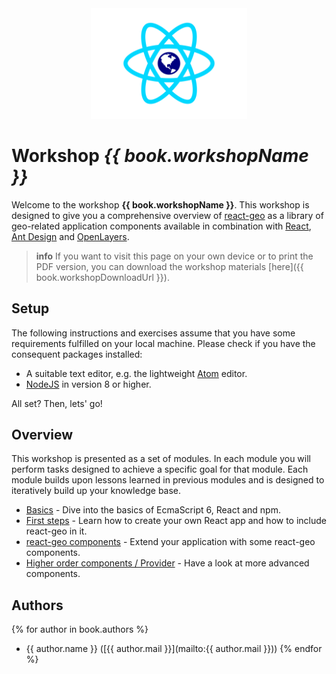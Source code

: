 <center><img src="images/react-geo-logo.svg" style="width: 250px;"/></center>

# Workshop *{{ book.workshopName }}*

Welcome to the workshop **{{ book.workshopName }}**. This workshop is designed to give you a comprehensive overview of [react-geo](https://github.com/terrestris/react-geo) as a library of geo-related application components available in combination with [React](https://github.com/facebook/react), [Ant Design](https://github.com/ant-design/ant-design) and [OpenLayers](https://github.com/openlayers/openlayers).

> **info**
> If you want to visit this page on your own device or to print the PDF version,
> you can download the workshop materials [here]({{ book.workshopDownloadUrl }}).

## Setup

The following instructions and exercises assume that you have some requirements fulfilled on your local machine. Please check if you have the consequent packages installed:
  * A suitable text editor, e.g. the lightweight [Atom](https://atom.io/) editor.
  * [NodeJS](https://nodejs.org/en/) in version 8 or higher.

All set? Then, lets' go!

## Overview

This workshop is presented as a set of modules. In each module you will perform 
tasks designed to achieve a specific goal for that module. Each module builds upon 
lessons learned in previous modules and is designed to iteratively build up your 
knowledge base.

* [Basics](./introduction/README.md) - Dive into the basics of EcmaScript 6, React and npm.
* [First steps](first-steps/index.md) - Learn how to create your own React app and how to include react-geo in it.
* [react-geo components](map-integration/index.md) - Extend your application with some react-geo components.
* [Higher order components / Provider](higher-order-components/general.md) - Have a look at more advanced components.

## Authors

{% for author in book.authors %}
  - {{ author.name }} ([{{ author.mail }}](mailto:{{ author.mail }}))
{% endfor %}
